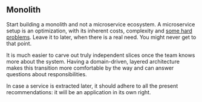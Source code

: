 ## Monolith

Start building a monolith and not a microservice ecosystem. A microservice setup is an optimization, with its inherent costs, complexity and [some hard problems](https://www.youtube.com/watch?v=STKCRSUsyP0). Leave it to later, when there is a real need. You might never get to that point.

It is much easier to carve out truly independent slices once the team knows more about the system. Having a domain-driven, layered architecture makes this transition more comfortable by the way and can answer questions about responsibilities.

In case a service is extracted later, it should adhere to all the present recommendations: it will be an application in its own right.
